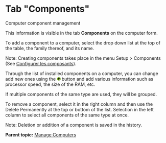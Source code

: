 Tab "Components"
================

Computer component management

This information is visible in the tab **Components** on the computer
form.

To add a component to a computer, select the drop down list at the top
of the table, the family thereof, and its name.

Note: Creating components takes place in the menu Setup \> Components
(See [Configurer les
composants](config_device.html "Les composants se configurent depuis le menu Configuration > Composants")).

Through the list of installed components on a computer, you can change
add new ones using the ![image](../image/add_dropdown.png) button and
add various information such as processor speed, the size of the RAM,
etc.

If multiple components of the same type are used, they will be grouped.

To remove a component, select it in the right column and then use the
Delete Permanently at the top or bottom of the list. Selection in the
left column to select all components of the same type at once.

Note: Deletion or addition of a component is saved in the history.

**Parent topic:** [Manage
Computers](../glpi/inventory_computer.html "Computers are managed from the menu Assets > Computers")
